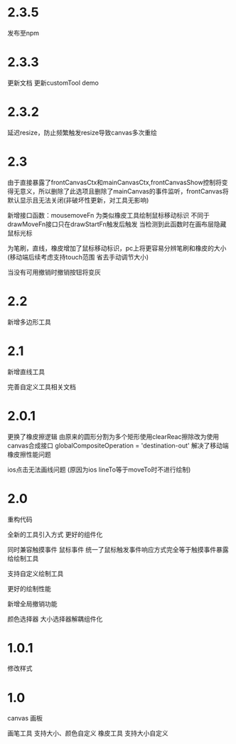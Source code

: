 # 2.3.5

发布至npm

# 2.3.3

更新文档
更新customTool demo

# 2.3.2

延迟resize，防止频繁触发resize导致canvas多次重绘

# 2.3

由于直接暴露了frontCanvasCtx和mainCanvasCtx,frontCanvasShow控制将变得无意义，所以删除了此选项且删除了mainCanvas的事件监听，frontCanvas将默认显示且无法关闭(非破坏性更新，对工具无影响)

新增接口函数：mousemoveFn 为类似橡皮工具绘制鼠标移动标识 不同于drawMoveFn接口只在drawStartFn触发后触发 当检测到此函数时在画布层隐藏鼠标光标

为笔刷，直线，橡皮增加了鼠标移动标识，pc上将更容易分辨笔刷和橡皮的大小(移动端后续考虑支持touch范围 省去手动调节大小)

当没有可用撤销时撤销按钮将变灰

# 2.2

新增多边形工具

# 2.1

新增直线工具

完善自定义工具相关文档

# 2.0.1

更换了橡皮擦逻辑
由原来的圆形分割为多个矩形使用clearReac擦除改为使用canvas合成接口 globalCompositeOperation = 'destination-out' 解决了移动端橡皮擦性能问题

ios点击无法画线问题 (原因为ios lineTo等于moveTo时不进行绘制)

# 2.0

重构代码

全新的工具引入方式 更好的组件化

同时兼容触摸事件 鼠标事件
统一了鼠标触发事件响应方式完全等于触摸事件暴露给绘制工具

支持自定义绘制工具

更好的绘制性能

新增全局撤销功能

颜色选择器 大小选择器解耦组件化

# 1.0.1

修改样式

# 1.0

canvas 画板

画笔工具 支持大小、颜色自定义 橡皮工具 支持大小自定义